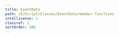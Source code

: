 ```yaml
---
title: EventData
path: /EJScript/Classes/EventData/member functions
intellisense: 1
classref: 1
sortOrder: 286
---
```






